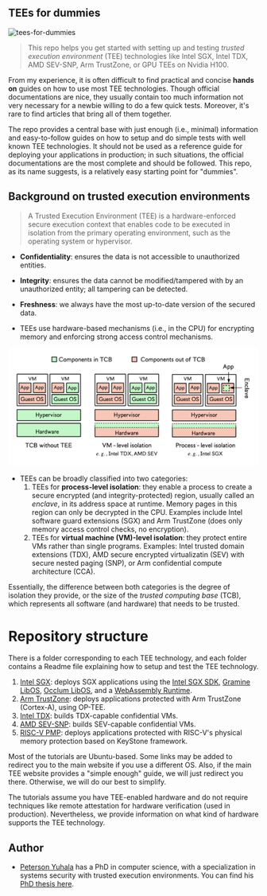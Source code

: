 
## TEEs for dummies
![tees-for-dummies](https://img.shields.io/badge/TEEs_for-dummies-588157.svg?style=for-the-badge&logo=springsecurity)

>This repo helps you get started with setting up and testing _trusted execution environment_ (TEE) technologies like Intel SGX, Intel TDX, AMD SEV-SNP, Arm TrustZone, or GPU TEEs on Nvidia H100.

From my experience, it is often difficult to find practical and concise **hands on** guides on how to use most TEE technologies. Though official documentations are nice, they usually contain too much information not very necessary for a newbie willing to do a few quick tests. Moreover, it's rare to find articles that bring all of them together.
  
The repo provides a central base with just enough (i.e., minimal) information and easy-to-follow guides on how to setup and do simple tests with well known TEE technologies. It should not be used as a reference guide for deploying your applications in production; in such situations, the official documentations are the most complete and should be followed. This repo, as its name suggests, is a relatively easy starting point for "dummies".


## Background on trusted execution environments
> A Trusted Execution Environment (TEE) is a hardware-enforced secure execution context that enables code to be executed in isolation from the primary operating environment, such as the operating system or hypervisor.

  - **Confidentiality**: ensures the data is not accessible to unauthorized entities.
  - **Integrity**: ensures the data cannot be modified/tampered with by an unauthorized entity; all tampering can be detected.
  - **Freshness**: we always have the most up-to-date version of the secured data.
  

- TEEs use hardware-based mechanisms (i.e., in the CPU) for encrypting memory and enforcing strong access control mechanisms. 

![TCB variations with TEEs](./tee-tcb.png)
- TEEs can be broadly classified into two categories: 
    1. TEEs for **process-level isolation**: they enable a process to create a secure encrypted (and integrity-protected) region, usually called an _enclave_, in its address space at runtime. Memory pages in this region can only be decrypted in the CPU. Examples include Intel software guard extensions (SGX) and Arm TrustZone (does only memory access control checks, no encryption).
    2. TEEs for **virtual machine (VM)-level isolation**: they protect entire VMs rather than single programs. Examples: Intel trusted domain extensions (TDX), AMD secure encrypted virtualizatin (SEV) with secure nested paging (SNP), or Arm confidential compute architecture (CCA).

Essentially, the difference between both categories is the degree of isolation they provide, or the size of the _trusted computing base_ (TCB), which represents all software (and hardware) that needs to be trusted.


# Repository structure
There is a folder corresponding to each TEE technology, and each folder contains a Readme file explaining how to setup and test the TEE technology.
1. [Intel SGX](sgx/README.md): deploys SGX applications using the [Intel SGX SDK](sgx/sdk-based/README.md), [Gramine LibOS](sgx/gramine-based/README.md), [Occlum LibOS](sgx/occlum-based/README.md), and a [WebAssembly Runtime]().
2. [Arm TrustZone](trustzone/README.md): deploys applications protected with Arm TrustZone (Cortex-A), using OP-TEE.
3. [Intel TDX](tdx/README.md): builds TDX-capable confidential VMs.
4. [AMD SEV-SNP](sev-snp/README.md): builds SEV-capable confidential VMs.
5. [RISC-V PMP](): deploys applications protected with RISC-V's physical memory protection based on KeyStone framework. 


Most of the tutorials are Ubuntu-based. Some links may be added to redirect you to the main website if you use a different OS. Also, if the main TEE website provides a "simple enough" guide, we will just redirect you there. Otherwise, we will do our best to simplify.

The tutorials assume you have TEE-enabled hardware and do not require techniques like remote attestation for hardware verification (used in production). Nevertheless, we provide information on what kind of hardware supports the TEE technology.


## Author
- [Peterson Yuhala](https://yuhala.github.io/) has a PhD in computer science, with a specialization in systems security with trusted execution environments. You can find his [PhD thesis here](https://yuhala.github.io/assets/pdf/thesis-peterson-yuhala.pdf).
  

